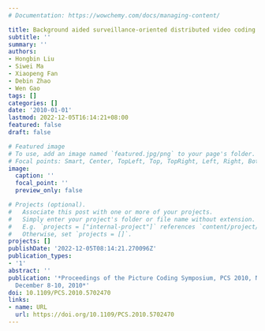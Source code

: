 ```yaml
---
# Documentation: https://wowchemy.com/docs/managing-content/

title: Background aided surveillance-oriented distributed video coding
subtitle: ''
summary: ''
authors:
- Hongbin Liu
- Siwei Ma
- Xiaopeng Fan
- Debin Zhao
- Wen Gao
tags: []
categories: []
date: '2010-01-01'
lastmod: 2022-12-05T16:14:21+08:00
featured: false
draft: false

# Featured image
# To use, add an image named `featured.jpg/png` to your page's folder.
# Focal points: Smart, Center, TopLeft, Top, TopRight, Left, Right, BottomLeft, Bottom, BottomRight.
image:
  caption: ''
  focal_point: ''
  preview_only: false

# Projects (optional).
#   Associate this post with one or more of your projects.
#   Simply enter your project's folder or file name without extension.
#   E.g. `projects = ["internal-project"]` references `content/project/deep-learning/index.md`.
#   Otherwise, set `projects = []`.
projects: []
publishDate: '2022-12-05T08:14:21.270096Z'
publication_types:
- '1'
abstract: ''
publication: '*Proceedings of the Picture Coding Symposium, PCS 2010, Nagoya, Japan,
  December 8-10, 2010*'
doi: 10.1109/PCS.2010.5702470
links:
- name: URL
  url: https://doi.org/10.1109/PCS.2010.5702470
---
```

